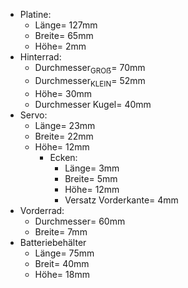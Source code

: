 - Platine:
	- Länge= 127mm
	- Breite= 65mm
	- Höhe= 2mm
- Hinterrad:
	- Durchmesser<sub>GROẞ</sub>= 70mm
	-  Durchmesser<sub>KLEIN</sub>= 52mm
	-  Höhe= 30mm
	-  Durchmesser Kugel= 40mm
-  Servo:
	-  Länge= 23mm
	-  Breite= 22mm
	-  Höhe= 12mm
		-  Ecken:
			-  Länge= 3mm
			-  Breite= 5mm
			-  Höhe= 12mm
			-  Versatz Vorderkante= 4mm
-  Vorderrad:
	-  Durchmesser= 60mm
	-  Breite= 7mm
-  Batteriebehälter
	-  Länge= 75mm
	-  Breit= 40mm
	-  Höhe= 18mm